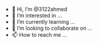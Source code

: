 - 👋 Hi, I’m @3122ahmed
- 👀 I’m interested in ...
- 🌱 I’m currently learning ...
- 💞️ I’m looking to collaborate on ...
- 📫 How to reach me ...

<!---
3122ahmed/3122ahmed is a ✨ special ✨ repository because its `README.md` (this file) appears on your GitHub profile.
You can click the Preview link to take a look at your changes.
--->
